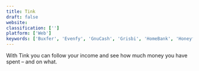 ```yaml
---
title: Tink
draft: false 
website: 
classification: ['']
platform: ['Web']
keywords: ['Buxfer', 'Evenfy', 'GnuCash', 'Grisbi', 'HomeBank', 'Honeyfi', 'KMyMoney', 'Kittysplit', 'Memodude', 'Mint', 'Money Lover', 'Money Manager Ex', 'My Budget', 'Splid', 'Splittr', 'SplittyPie', 'Splitwise', 'Tricount', 'WieBetaaltWat', 'WinMiner', 'YouNeedABudget', 'ihatemoney', 'moneyGuru']
---
```

With Tink you can follow your income and see how much money you have spent – and on what.